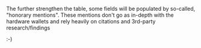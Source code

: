 The further strengthen the table, some fields will be populated by so-called, "honorary mentions". These mentions don't go as in-depth with the hardware wallets and rely heavily on citations and 3rd-party research/findings

:-)